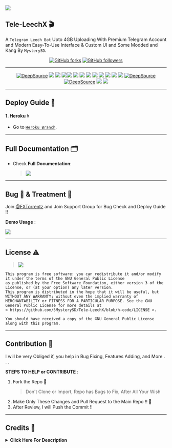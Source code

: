 <kbd>
  <a href="https://t.me/FXTorrentz"><img src="https://te.legra.ph/file/c569246c04ae797c66822.jpg"></a>
</kbd>

## Tele-LeechX 🎬

A `Telegram Leech Bot` Upto 4GB Uploading With Premium Telegram Account and Modern Easy-To-Use Interface &amp; Custom UI and Some Modded and Kang By `MysterySD`.

<div align=center>

[![GitHub forks](https://img.shields.io/github/forks/5MysterySD/Tele-LeechX?style=social)](https://github.com/5MysterySD/Tele-LeechX/fork)
[![GitHub followers](https://img.shields.io/github/followers/5MysterySD?style=social&label=5MysterySD%20Followers)](https://github.com/5MysterySD)

----

[![DeepSource](https://static.deepsource.io/deepsource-badge-light-mini.svg)](https://deepsource.io/gh/5MysterySD/Tele-LeechX/?ref=repository-badge)
[![](https://img.shields.io/github/repo-size/5MysterySD/Tele-LeechX?color=green&label=Repo%20Size&labelColor=292c3b)](#)
[![](https://img.shields.io/github/commit-activity/m/5MysterySD/Tele-LeechX?logo=github&labelColor=292c3b&label=Github%20Commits)](#)
[![](https://img.shields.io/github/license/5MysterySD/Tele-LeechX?style=flat&label=License&labelColor=292c3b)](#)[![](https://img.shields.io/github/issues-raw/5MysterySD/Tele-LeechX?style=flat&label=Open%20Issues&labelColor=292c3b)](#)
[![](https://img.shields.io/github/issues-closed-raw/5MysterySD/Tele-LeechX?style=flat&label=Closed%20Issues&labelColor=292c3b)](#)
[![](https://img.shields.io/github/issues-pr-raw/5MysterySD/Tele-LeechX?style=flat&label=Open%20Pull%20Requests&labelColor=292c3b)](#)
[![](https://img.shields.io/github/issues-pr-closed-raw/5MysterySD/Tele-LeechX?style=flat&label=Closed%20Pull%20Requests&labelColor=292c3b)](#)
[![](https://img.shields.io/github/languages/count/5MysterySD/Tele-LeechX?style=flat&label=Total%20Languages&labelColor=292c3b&color=blueviolet)](#)
[![](https://img.shields.io/github/languages/top/5MysterySD/Tele-LeechX?style=flat&logo=python&labelColor=292c3b)](#)
[![](https://img.shields.io/github/last-commit/5MysterySD/Tele-LeechX?style=flat&label=Last%20Commit&labelColor=292c3b&color=important)](#)
[![](https://img.shields.io/github/forks/5MysterySD/Tele-LeechX?style=flat&logo=github&label=Forks&labelColor=292c3b&color=critical)](#)
[![](https://img.shields.io/github/stars/5MysterySD/Tele-LeechX?style=flat&logo=github&label=Stars&labelColor=292c3b&color=yellow)](#)
[![DeepSource](https://deepsource.io/gh/5MysterySD/Tele-LeechX.svg/?label=active+issues&show_trend=true&token=6xDT_5dS8U3boWTwGwkDMZ2m)](https://deepsource.io/gh/5MysterySD/Tele-LeechX/?ref=repository-badge)
[![DeepSource](https://deepsource.io/gh/5MysterySD/Tele-LeechX.svg/?label=resolved+issues&show_trend=true&token=6xDT_5dS8U3boWTwGwkDMZ2m)](https://deepsource.io/gh/5MysterySD/Tele-LeechX/?ref=repository-badge)
[![](https://img.shields.io/badge/Telegram%20Channel-Join-9cf?style=for-the-badge&logo=telegram&logoColor=blue&style=flat&labelColor=292c3b)](https://t.me/FXTorrentz)
[![](https://img.shields.io/badge/Support%20Group-Join-9cf?style=for-the-badge&logo=telegram&logoColor=blue&style=flat&labelColor=292c3b)](https://t.me/+aj0yG0qvAjZiOTNl)

</div>

----

## Deploy Guide 🛃

#### 1. Heroku ⚕️

- Go to [`Heroku Branch`]([https://github.com/losermb98/svmb/#you-can-also-tap-the-deploy-to-heroku-button-below-to-deploy-straight-to-heroku).

----

## Full Documentation 🗂

* Check **Full Documentation**:
  > [![](https://img.shields.io/badge/Doc%20Website-Check-ffb9b4?style=flat&logo=devdotto&style=flat&labelColor=292c3b)](https://5mysterysd.github.io/categories/tele-leechx/)

---

## Bug 🐞 & Treatment 🏥

Join [@FXTorrentz](https://t.me/FXTorrentz) and Join Support Group for Bug Check and Deploy Guide !!

**Demo Usage** : 

<a href="https://t.me/FXTorrentz"><img src="https://img.shields.io/badge/FX Leech Bot-2cb6e0?style=social&logo=telegram&logoColor=black&color=1b705e"></a>


---

## License ⚠️


> [![](https://www.gnu.org/graphics/agplv3-with-text-162x68.png)](https://www.gnu.org/licenses/agpl-3.0.html)
```text
This program is free software: you can redistribute it and/or modify it under the terms of the GNU General Public License 
as published by the Free Software Foundation, either version 3 of the License, or (at your option) any later version.
This program is distributed in the hope that it will be useful, but WITHOUT ANY WARRANTY; without even the implied warranty of 
MERCHANTABILITY or FITNESS FOR A PARTICULAR PURPOSE. See the GNU General Public License for more details at 
< https://github.com/5MysterySD/Tele-LeechX/blob/h-code/LICENSE >.

You should have received a copy of the GNU General Public License along with this program.
```

---

## Contribution 👥

I will be very Obliged if, you help in Bug Fixing, Features Adding, and More  . . .

 **STEPS TO HELP or CONTRIBUTE** :
1. Fork the Repo 🍴
    >  Don't Clone or Import, Repo has Bugs to Fix, After All Your Wish
2. Make Only These Changes and Pull Request to the Main Repo !! 🛃
3. After Review, I will Push the Commit !!

---

## Credits 🏅
<details>
    <summary><b>Click Here For Description</b></summary>

* [`MysterySD`](https://github.com/5MysterySD) Me 🧐 For Speedtest, Direct Link Support, UI, 4GB Uploading, Telegram Log Display and More
* [`KGK06`](https://github.com/KGK06) For Merging Different Repos 
* [`XcodersHub`](https://github.com/XcodersHub) For The Aria2 Config & Little More
* [`GautamKumar`](https://github.com/gautamajay52/TorrentLeech-Gdrive) 😬
* [`SpEcHiDe`](https://github.com/SpEcHiDe/PublicLeech) for his wonderful code😚
* [`Rclone Team`](https://rclone.org) for theirs awesome tool☁️
* [`Dan Tès`](https://telegram.dog/haskell) for his [Pyrogram Library](https://github.com/pyrogram/pyrogram)
* [`Robots`](https://telegram.dog/Robots) for their [@UploadBot](https://telegram.dog/UploadBot)
* [`@AjeeshNair`](https://telegram.dog/AjeeshNait) for his [torrent.ajee.sh](https://torrent.ajee.sh)
* [`@gotstc`](https://telegram.dog/gotstc), `@aryanvikash`, [`@HasibulKabir`](https://telegram.dog/HasibulKabir) for their TORRENT groups

</details>

